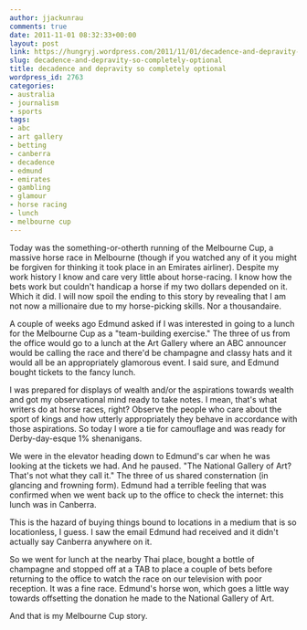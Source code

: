 ```yaml
---
author: jjackunrau
comments: true
date: 2011-11-01 08:32:33+00:00
layout: post
link: https://hungryj.wordpress.com/2011/11/01/decadence-and-depravity-so-completely-optional/
slug: decadence-and-depravity-so-completely-optional
title: decadence and depravity so completely optional
wordpress_id: 2763
categories:
- australia
- journalism
- sports
tags:
- abc
- art gallery
- betting
- canberra
- decadence
- edmund
- emirates
- gambling
- glamour
- horse racing
- lunch
- melbourne cup
---
```


Today was the something-or-otherth running of the Melbourne Cup, a massive horse race in Melbourne (though if you watched any of it you might be forgiven for thinking it took place in an Emirates airliner). Despite my work history I know and care very little about horse-racing. I know how the bets work but couldn't handicap a horse if my two dollars depended on it. Which it did. I will now spoil the ending to this story by revealing that I am not now a millionaire due to my horse-picking skills. Nor a thousandaire.

A couple of weeks ago Edmund asked if I was interested in going to a lunch for the Melbourne Cup as a "team-building exercise." The three of us from the office would go to a lunch at the Art Gallery where an ABC announcer would be calling the race and there'd be champagne and classy hats and it would all be an appropriately glamorous event. I said sure, and Edmund bought tickets to the fancy lunch.

I was prepared for displays of wealth and/or the aspirations towards wealth and got my observational mind ready to take notes. I mean, that's what writers do at horse races, right? Observe the people who care about the sport of kings and how utterly appropriately they behave in accordance with those aspirations. So today I wore a tie for camouflage and was ready for Derby-day-esque 1% shenanigans.

We were in the elevator heading down to Edmund's car when he was looking at the tickets we had. And he paused. "The National Gallery of Art? That's not what they call it." The three of us shared consternation (in glancing and frowning form). Edmund had a terrible feeling that was confirmed when we went back up to the office to check the internet: this lunch was in Canberra.

This is the hazard of buying things bound to locations in a medium that is so locationless, I guess. I saw the email Edmund had received and it didn't actually say Canberra anywhere on it.

So we went for lunch at the nearby Thai place, bought a bottle of champagne and stopped off at a TAB to place a couple of bets before returning to the office to watch the race on our television with poor reception. It was a fine race. Edmund's horse won, which goes a little way towards offsetting the donation he made to the National Gallery of Art.

And that is my Melbourne Cup story.
